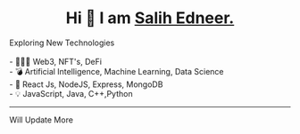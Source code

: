 <center><h1> Hi 👋 I am <a href="http://www.salihedneer.com">Salih Edneer.</a> </h1></center>
Exploring New Technologies
<br><br>
- 👨🏽‍💻  Web3, NFT's, DeFi <br>
- 💣  Artificial Intelligence, Machine Learning, Data Science <br>
- 🔫  React Js, NodeJS, Express, MongoDB <br>
- 💡  JavaScript, Java, C++,Python


---


<detail>Will Update More<br>
 </details>
